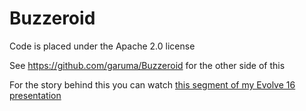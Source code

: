 # Buzzeroid

Code is placed under the Apache 2.0 license

See https://github.com/garuma/Buzzeroid for the other side of this

For the story behind this you can watch [this segment of my Evolve 16 presentation](https://www.youtube.com/watch?v=E3_ZjIOzVzY#t=20m20)
